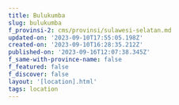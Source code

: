 ```yaml
---
title: Bulukumba
slug: bulukumba
f_provinsi-2: cms/provinsi/sulawesi-selatan.md
updated-on: '2023-09-10T17:55:05.198Z'
created-on: '2023-09-10T16:28:35.212Z'
published-on: '2023-09-16T12:07:38.345Z'
f_same-with-province-name: false
f_featured: false
f_discover: false
layout: '[location].html'
tags: location
---
```



